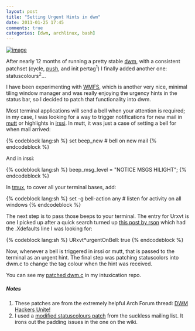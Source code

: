 ```yaml
---
layout: post
title: "Setting Urgent Hints in dwm"
date: 2011-01-25 17:45
comments: true
categories: [dwm, archlinux, bash]
---
```

[![image](http://dl.dropbox.com/u/261312/Blog-images/dwm-urgent.png)](http://www.flickr.com/photos/jasonwryan/5379701719/#/photos/jasonwryan/5379701719/lightbox/ "Arch Linux: dwm with statuscolors patch")

After nearly 12 months of running a pretty stable
[dwm](http://dwm.suckless.org "dwm homepage"), with a consistent
patchset (cycle,
[push](http://dwm.suckless.org/patches/push "Push on suckless wiki"),
and init pertag<sup>1</sup>) I finally added another one:
statuscolours<sup>2</sup>…

I have been experimenting with
[WMFS](http://jasonwryan.com/blog/2010-12-26-wmfs-window-manager-from-scratch/ "My post on using WMFS"),
which is another very nice, minimal tiling window manager and was really
enjoying the urgency hints in the status bar, so I decided to patch that
functionality into dwm.

Most terminal applications will send a bell when your attention is
required; in my case, I was looking for a way to trigger notifications
for new mail in
[mutt](http://www.mutt.org/ "If you are using another mail user agent, you are doing it wrong...")
or highlights in [irssi](http://irssi.org/ "IRC client"). In mutt, it
was just a case of setting a bell for when mail arrived:

{% codeblock lang:sh %}
set beep_new             # bell on new mail
{% endcodeblock %}

And in irssi:

{% codeblock lang:sh %}
beep_msg_level = "NOTICE MSGS HILIGHT";
{% endcodeblock %}

In [tmux](http://tmux.sourceforge.net/ "terminal mulitplexer"), to cover
all your terminal bases, add:

{% codeblock lang:sh %}
set -g bell-action any # listen for activity on all windows
{% endcodeblock %}

The next step is to pass those beeps to your terminal. The entry for
Urxvt is one I picked up after a quick search turned up 
[this post by rson](http://rsontech.net/articles/2008/11/17/1/handling-urgency-hints "Post on reson.tech")
which had the .Xdefaults line I was looking for:

{% codeblock lang:sh %}
URxvt*urgentOnBell: true
{% endcodeblock %}

Now, whenever a bell is triggered in irssi or mutt, that is passed to
the terminal as an urgent hint. The final step was patching statuscolors
into dwm.c to change the tag colour when the hint was received.

You can see my 
[patched dwm.c](http://beta.intuxication.org/jasonwryan/archer/file/tip/Build/dwm/5.8.2-2.diff "dwm.c patched")
in my intuxication repo.

##### Notes
1. These patches are from the extremely helpful Arch Forum thread: 
<a href="https://bbs.archlinux.org/viewtopic.php?id=92895" title="Thread on Arch boards for dwm hackers">DWM Hackers Unite!</a>
2. I used a <a href="http://lists.suckless.org/dev/1011/6445.html" title="Dan Brown's patch">modified statuscolours patch</a>
from the suckless mailing list. It irons out the padding issues in the one on the wiki.
